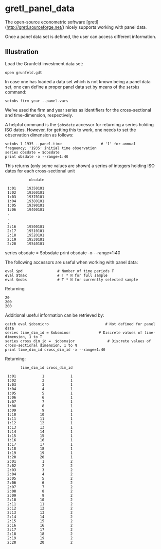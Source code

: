 # gretl_panel_data
The open-source econometric software [gretl] (http://gretl.sourceforge.net/) nicely supports working with panel data.

Once a panel data set is defined, the user can access different information.

## Illustration
Load the Grunfeld investment data set:
```gretl
open grunfeld.gdt
```
In case one has loaded a data set which is not known being a panel data set, one can define a proper panel data set by means of the ```setobs``` command:
```gretl
setobs firm year --panel-vars
```
We've used the firm and year series as identifiers for the cross-sectional and time-dimension, respectively.

A helpful command is the ```$obsdate``` accessor for returning a series holding ISO dates. However, for getting this to work, one needs to set the observation dimension as follows:
```gretl
setobs 1 1935 --panel-time                  # '1' for annual frequency; '1935' initial time observation
series obsdate = $obsdate
print obsdate -o --range=1:40
```
This returns (only some values are shown) a series of integers holding ISO dates for each cross-sectional unit
```
           obsdate

 1:01     19350101
 1:02     19360101
 1:03     19370101
 1:04     19380101
 1:05     19390101
 1:06     19400101
 .
 .
 .
 2:16     19500101
 2:17     19510101
 2:18     19520101
 2:19     19530101
 2:20     19540101
```
series obsdate = $obsdate
print obsdate -o --range=1:40

The following accessors are useful when working with panel data:
```gretl
eval $pd				# Number of time periods T
eval $tmax				# T * N for full sample
eval $nobs				# T * N for currently selected sample
```
Returning
```
20
200
200
```
Additional useful information can be retrieved by:
```gretl
catch eval $obsmicro	                      # Not defined for panel data
series time_dim_id = $obsminor	           # Discrete values of time-dimension, 1 to T
series cross_dim_id =  $obsmajor	           # Discrete values of cross-sectional dimension, 1 to N
print time_dim_id cross_dim_id -o --range=1:40
```
Returning:
```
       time_dim_id cross_dim_id

 1:01            1            1
 1:02            2            1
 1:03            3            1
 1:04            4            1
 1:05            5            1
 1:06            6            1
 1:07            7            1
 1:08            8            1
 1:09            9            1
 1:10           10            1
 1:11           11            1
 1:12           12            1
 1:13           13            1
 1:14           14            1
 1:15           15            1
 1:16           16            1
 1:17           17            1
 1:18           18            1
 1:19           19            1
 1:20           20            1
 2:01            1            2
 2:02            2            2
 2:03            3            2
 2:04            4            2
 2:05            5            2
 2:06            6            2
 2:07            7            2
 2:08            8            2
 2:09            9            2
 2:10           10            2
 2:11           11            2
 2:12           12            2
 2:13           13            2
 2:14           14            2
 2:15           15            2
 2:16           16            2
 2:17           17            2
 2:18           18            2
 2:19           19            2
 2:20           20            2
 ```



